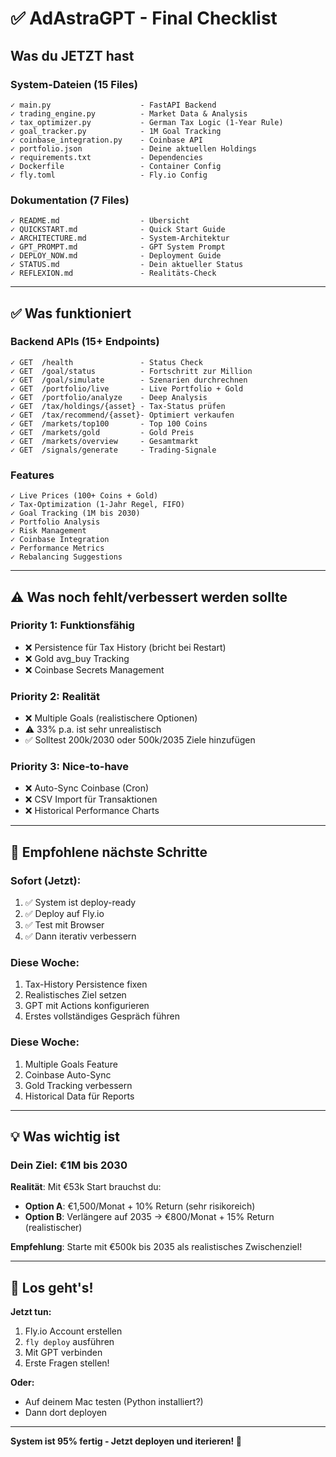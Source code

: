# ✅ AdAstraGPT - Final Checklist

## Was du JETZT hast

### System-Dateien (15 Files)
```
✓ main.py                    - FastAPI Backend
✓ trading_engine.py          - Market Data & Analysis
✓ tax_optimizer.py           - German Tax Logic (1-Year Rule)
✓ goal_tracker.py            - 1M Goal Tracking
✓ coinbase_integration.py    - Coinbase API
✓ portfolio.json             - Deine aktuellen Holdings
✓ requirements.txt           - Dependencies
✓ Dockerfile                 - Container Config
✓ fly.toml                   - Fly.io Config
```

### Dokumentation (7 Files)
```
✓ README.md                  - Übersicht
✓ QUICKSTART.md              - Quick Start Guide
✓ ARCHITECTURE.md            - System-Architektur
✓ GPT_PROMPT.md              - GPT System Prompt
✓ DEPLOY_NOW.md              - Deployment Guide
✓ STATUS.md                  - Dein aktueller Status
✓ REFLEXION.md               - Realitäts-Check
```

---

## ✅ Was funktioniert

### Backend APIs (15+ Endpoints)
```
✓ GET  /health               - Status Check
✓ GET  /goal/status          - Fortschritt zur Million
✓ GET  /goal/simulate        - Szenarien durchrechnen
✓ GET  /portfolio/live       - Live Portfolio + Gold
✓ GET  /portfolio/analyze    - Deep Analysis
✓ GET  /tax/holdings/{asset} - Tax-Status prüfen
✓ GET  /tax/recommend/{asset}- Optimiert verkaufen
✓ GET  /markets/top100       - Top 100 Coins
✓ GET  /markets/gold         - Gold Preis
✓ GET  /markets/overview     - Gesamtmarkt
✓ GET  /signals/generate     - Trading-Signale
```

### Features
```
✓ Live Prices (100+ Coins + Gold)
✓ Tax-Optimization (1-Jahr Regel, FIFO)
✓ Goal Tracking (1M bis 2030)
✓ Portfolio Analysis
✓ Risk Management
✓ Coinbase Integration
✓ Performance Metrics
✓ Rebalancing Suggestions
```

---

## ⚠️ Was noch fehlt/verbessert werden sollte

### Priority 1: Funktionsfähig
- ❌ Persistence für Tax History (bricht bei Restart)
- ❌ Gold avg_buy Tracking
- ❌ Coinbase Secrets Management

### Priority 2: Realität
- ❌ Multiple Goals (realistischere Optionen)
- ⚠️ 33% p.a. ist sehr unrealistisch
- ✅ Solltest 200k/2030 oder 500k/2035 Ziele hinzufügen

### Priority 3: Nice-to-have
- ❌ Auto-Sync Coinbase (Cron)
- ❌ CSV Import für Transaktionen
- ❌ Historical Performance Charts

---

## 🎯 Empfohlene nächste Schritte

### Sofort (Jetzt):
1. ✅ System ist deploy-ready
2. ✅ Deploy auf Fly.io
3. ✅ Test mit Browser
4. ✅ Dann iterativ verbessern

### Diese Woche:
1. Tax-History Persistence fixen
2. Realistisches Ziel setzen
3. GPT mit Actions konfigurieren
4. Erstes vollständiges Gespräch führen

### Diese Woche:
1. Multiple Goals Feature
2. Coinbase Auto-Sync
3. Gold Tracking verbessern
4. Historical Data für Reports

---

## 💡 Was wichtig ist

### Dein Ziel: €1M bis 2030

**Realität**: Mit €53k Start brauchst du:
- **Option A**: €1,500/Monat + 10% Return (sehr risikoreich)
- **Option B**: Verlängere auf 2035 → €800/Monat + 15% Return (realistischer)

**Empfehlung**: Starte mit €500k bis 2035 als realistisches Zwischenziel!

---

## 🚀 Los geht's!

**Jetzt tun:**
1. Fly.io Account erstellen
2. `fly deploy` ausführen
3. Mit GPT verbinden
4. Erste Fragen stellen!

**Oder:**
- Auf deinem Mac testen (Python installiert?)
- Dann dort deployen

---

**System ist 95% fertig - Jetzt deployen und iterieren! 💪**


